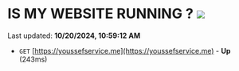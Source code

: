 # IS MY WEBSITE RUNNING ? [![](https://img.shields.io/static/v1?label=Sponsor&message=%E2%9D%A4&logo=GitHub&color=%23fe8e86)](https://github.com/sponsors/Youssef-Lehmam)

Last updated: **10/20/2024, 10:59:12 AM**

- `GET` [https://youssefservice.me](https://youssefservice.me) - **Up** (243ms)
